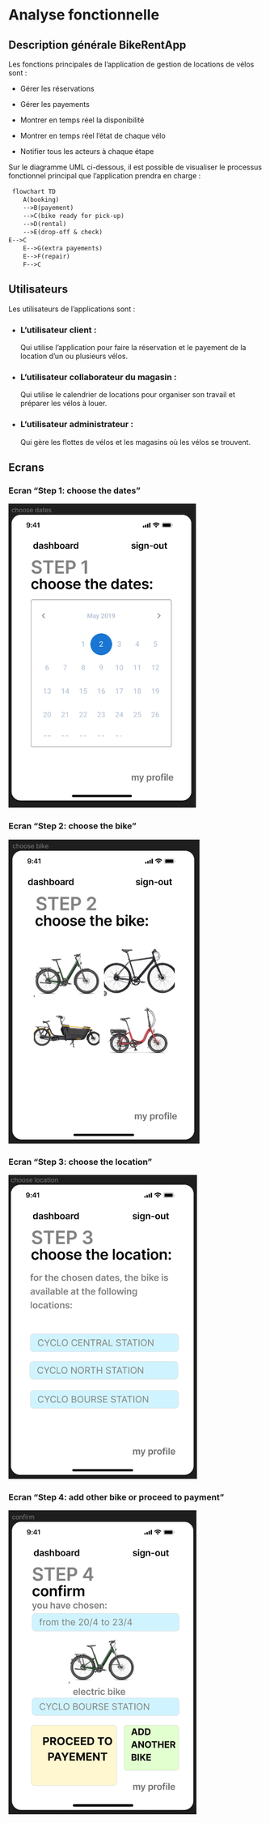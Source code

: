# Analyse fonctionnelle # 

## Description générale BikeRentApp ## 

Les fonctions principales de l’application de gestion de locations de vélos sont : 

- Gérer les réservations   

- Gérer les payements 

- Montrer en temps réel la disponibilité 

- Montrer en temps réel l’état de chaque vélo 

- Notifier tous les acteurs à chaque étape 

Sur le diagramme UML ci-dessous, il est possible de visualiser le processus fonctionnel principal que l’application prendra en charge : 


````mermaid
 flowchart TD
    A(booking)
    -->B(payement)
    -->C(bike ready for pick-up)
    -->D(rental)
    -->E(drop-off & check)
E-->C
    E-->G(extra payements)
    E-->F(repair)
    F-->C

````
## Utilisateurs ## 

Les utilisateurs de l’applications sont : 

- ### L’utilisateur client : ### 
  Qui utilise l’application pour faire la réservation et le payement de la location d’un ou plusieurs vélos.  

- ### L’utilisateur collaborateur du magasin : ###
  Qui utilise le calendrier de locations pour organiser son travail et préparer les vélos à louer.  

- ### L’utilisateur administrateur : ###
  Qui gère les flottes de vélos et les magasins où les vélos se trouvent.

## Ecrans ## 

### Ecran “Step 1: choose the dates” ### 
<img src="./images/img-choose-date.png" alt="Alt text" style="height:600px;">
 
### Ecran “Step 2: choose the bike” ### 
<img src="./images/img-choose-bike.png" alt="Alt text" style="height:600px;">

### Ecran “Step 3: choose the location” ### 
<img src="./images/img-choose-location.png" alt="Alt text" style="height:600px;">

### Ecran “Step 4: add other bike or proceed to payment” ### 
<img src="./images/img-confirm.png" alt="Alt text" style="height:600px;">



 
